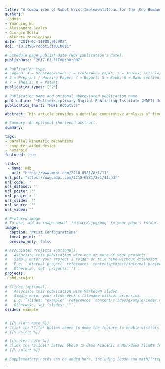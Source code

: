 ```yaml
---
title: "A Comparison of Robot Wrist Implementations for the iCub Humanoid."
authors:
- admin
- Yuanqing Wu
- Alessandro Scalzo
- Giorgio Metta
- Alberto Parmiggiani
date: "2019-02-11T00:00:00Z"
doi: "10.3390/robotics8010011"

# Schedule page publish date (NOT publication's date).
publishDate: "2017-01-01T00:00:00Z"

# Publication type.
# Legend: 0 = Uncategorized; 1 = Conference paper; 2 = Journal article;
# 3 = Preprint / Working Paper; 4 = Report; 5 = Book; 6 = Book section;
# 7 = Thesis; 8 = Patent
publication_types: ["2"]

# Publication name and optional abbreviated publication name.
publication: "*Multidisciplinary Digital Publishing Institute (MDPI) Journal of Robotics* vol. 8(1), 11"
publication_short: "MDPI Robotics"

abstract: This article provides a detailed comparative analysis of five orientational, two degrees of freedom (DOF), mechanisms whose envisioned application is the wrist of the iCub humanoid robot. Firstly, the current iCub mk.2 wrist implementation is presented and the desired design objectives are proposed. Prominent architectures from literature such as the spherical five-bar linkage and spherical six-bar linkage, the OmniWrist-III and the Quaternion joint mechanisms are modelled and analyzed for the said application. Finally a detailed comparison of their workspace features is presented. The Quaternion joint mechanism emerges as a promising candidate from this study.

# Summary. An optional shortened abstract.
summary:

tags:
- parallel kinematic mechanisms
- computer-aided design
- humanoid
featured: true

links:
 - name: Web
   url: "https://www.mdpi.com/2218-6581/8/1/11"
url_pdf: "https://www.mdpi.com/2218-6581/8/1/11/pdf"
url_code: ''
url_dataset: ''
url_poster: ''
url_project: ''
url_slides: ''
url_source: ''
url_video: ''

# Featured image
# To use, add an image named `featured.jpg/png` to your page's folder.
image:
  caption: 'Wrist Configurations'
  focal_point: ""
  preview_only: false

# Associated Projects (optional).
#   Associate this publication with one or more of your projects.
#   Simply enter your project's folder or file name without extension.
#   E.g. `internal-project` references `content/project/internal-project/index.md`.
#   Otherwise, set `projects: []`.
projects:
- phd-project

# Slides (optional).
#   Associate this publication with Markdown slides.
#   Simply enter your slide deck's filename without extension.
#   E.g. `slides: "example"` references `content/slides/example/index.md`.
#   Otherwise, set `slides: ""`.
slides: example


# {{% alert note %}}
# Click the *Cite* button above to demo the feature to enable visitors to import publication metadata into their reference management software.
# {{% /alert %}}

# {{% alert note %}}
# Click the *Slides* button above to demo Academic's Markdown slides feature.
# {{% /alert %}}

# Supplementary notes can be added here, including [code and math](https://sourcethemes.com/academic/docs/writing-markdown-latex/).
---
```

